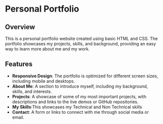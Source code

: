 # Personal Portfolio

## Overview
This is a personal portfolio website created using basic HTML and CSS. The portfolio showcases my projects, skills, and background, providing an easy way to learn more about me and my work.

## Features
- **Responsive Design**: The portfolio is optimized for different screen sizes, including mobile and desktops.
- **About Me**: A section to introduce myself, including my background, skills, and interests.
- **Projects**: A showcase of some of my most important projects, with descriptions and links to the live demos or GitHub repositories.
- **My Skills**:This showcases my Technical and Non Technical skills 
- **Contact**: A form or links to connect with me through social media or email.
